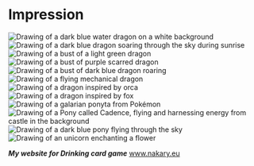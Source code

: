 # Impression

![Drawing of a dark blue water dragon on a white background](Img/Dragon1.jpg)
![Drawing of a dark blue dragon soaring through the sky during sunrise](Img/Dragon2.jpg)
![Drawing of a bust of a light green dragon](Img/Dragon3.PNG)
![Drawing of a bust of purple scarred dragon](Img/Dragon4.png)
![Drawing of a bust of dark blue dragon roaring](Img/Dragon5.png)
![Drawing of a flying mechanical dragon](Img/Dragon6.png)
![Drawing of a dragon inspired by orca](Img/Dragon7.png)
![Drawing of a dragon inspired by fox](Img/Dragon8.png)
![Drawing of a galarian ponyta from Pokémon](Img/Pony.jpg)
![Drawing of a Pony called Cadence, flying and harnessing energy from castle in the background](Img/Pony2.jpg)
![Drawing of a dark blue pony flying through the sky](Img/Pony3.jpg)
![Drawing of an unicorn enchanting a flower](Img/Pony4.jpg)

***My website for Drinking card game***
www.nakary.eu
